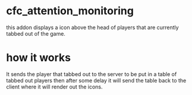 # cfc_attention_monitoring
 this addon displays a icon above the head of players that are currently tabbed out of the game.

# how it works
  It sends the player that tabbed out to the server to be put in a table of tabbed out players
  then after some delay it will send the table back to the client where it will render out the 
  icons.
